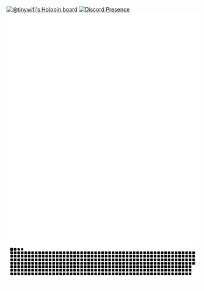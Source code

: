 [![@tinywifi's Holopin board](https://holopin.io/api/user/board?user=tinywifi)](https://holopin.io/@purpledotzip)
[![Discord Presence](https://lanyard.cnrad.dev/api/756543895009099916)](https://discord.com/users/756543895009099916)<br/>
![Metrics](https://raw.githubusercontent.com/PurpleDotZip/PurpleDotZip/main/github-metrics.svg)
![Snake](https://raw.githubusercontent.com/PurpleDotZip/PurpleDotZip/output/github-contribution-grid-snake-dark.svg)
